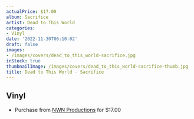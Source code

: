 ```yaml
---
actualPrice: $17.00
album: Sacrifice
artist: Dead to This World
categories:
- Vinyl
date: '2022-11-30T06:10:02'
draft: false
images:
- /images/covers/dead_to_this_world-sacrifice.jpg
inStock: true
thumbnailImage: /images/covers/dead_to_this_world-sacrifice-thumb.jpg
title: Dead to This World - Sacrifice
---
```


## Vinyl
* Purchase from [NWN Productions](http://shop.nwnprod.com/index.php?route=product/product&path=75&product_id=1009&sort=pd.name&order=ASC) for $17.00
